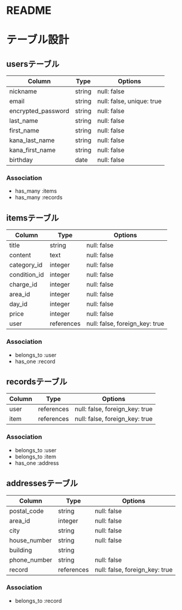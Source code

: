 # README
# テーブル設計

## usersテーブル

| Column             | Type   | Options                   |
| ------------------ | -------| --------------------------|
| nickname           | string | null: false               |
| email              | string | null: false, unique: true |
| encrypted_password | string | null: false               |
| last_name          | string | null: false               |
| first_name         | string | null: false               |
| kana_last_name     | string | null: false               |
| kana_first_name    | string | null: false               |
| birthday           | date   | null: false               |

### Association

- has_many :items
- has_many :records

## itemsテーブル

| Column       | Type       | Options                        |
| ---------    |------------| ------------------------------ |
| title        | string     | null: false                    |
| content      | text       | null: false                    |
| category_id  | integer    | null: false                    |
| condition_id | integer    | null: false                    |
| charge_id    | integer    | null: false                    |
| area_id      | integer    | null: false                    |
| day_id       | integer    | null: false                    |
| price        | integer    | null: false                    | 
| user         | references | null: false, foreign_key: true |

### Association

- belongs_to :user
- has_one    :record

## recordsテーブル

| Column | Type        | Options           |
| -------| ----------- | ----------------- |
| user   | references  | null: false, foreign_key: true | 
| item   | references  | null: false, foreign_key: true |

### Association

- belongs_to :user
- belongs_to :item
- has_one    :address

## addressesテーブル

| Column       | Type       | Options                        |
| ------------ | ---------- | ------------------------------ |
| postal_code  | string     | null: false                    |
| area_id      | integer    | null: false                    |
| city         | string     | null: false                    |
| house_number | string     | null: false                    |
| building     | string     |                                |
| phone_number | string     | null: false                    |
| record       | references | null: false, foreign_key: true |

### Association

- belongs_to :record
